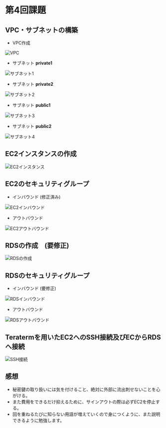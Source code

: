 # 第4回課題

## VPC・サブネットの構築

* VPC作成

![VPC](images/vpc.png)

* サブネット **private1**

![サブネット1](images/subnet_pri1.png)

* サブネット **private2**

![サブネット2](images/subnet_pri2.png)

* サブネット **public1**

![サブネット3](images/subnet_pub1.png)

* サブネット **public2**

![サブネット4](images/subnet_pub2.png)


## EC2インスタンスの作成

![EC2インスタンス](images/ec2instance.png)

## EC2のセキュリティグループ

* インバウンド (修正済み)

![EC2インバウンド](images/ec2inbound_modify.png)　

* アウトバウンド

![EC2アウトバウンド](images/ec2outbound.png)

## RDSの作成　(要修正)

![RDSの作成](images/rds_db.png)

## RDSのセキュリティグループ

* インバウンド (要修正)

![RDSインバウンド](images/rdsinbound.png)

* アウトバウンド

![RDSアウトバウンド](images/rdsoutbound.png)

## Teratermを用いたEC2へのSSH接続及びECからRDSへ接続

![SSH接続](images/ec2ssh.png)

## 感想

* 秘密鍵の取り扱いには気を付けること、絶対に外部に流出刺せないことを心がける。
* また費用をできるだけ抑えるために、サインアウトの際は必ずEC2を停止する。
* 回を重ねるたびに知らない用語が増えていくので身につくように、また説明できるように勉強します。